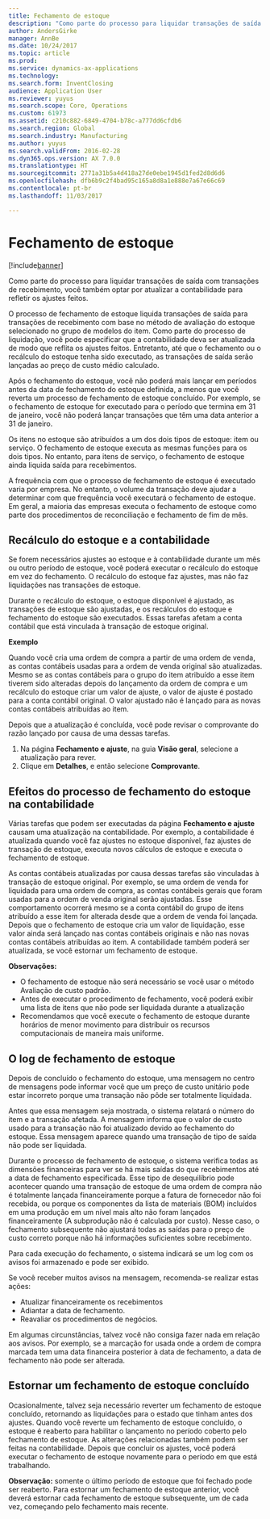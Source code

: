 ```yaml
---
title: Fechamento de estoque
description: "Como parte do processo para liquidar transações de saída com transações de recebimento, você também optar por atualizar a contabilidade para refletir os ajustes feitos."
author: AndersGirke
manager: AnnBe
ms.date: 10/24/2017
ms.topic: article
ms.prod: 
ms.service: dynamics-ax-applications
ms.technology: 
ms.search.form: InventClosing
audience: Application User
ms.reviewer: yuyus
ms.search.scope: Core, Operations
ms.custom: 61973
ms.assetid: c210c882-6849-4704-b78c-a777dd6cfdb6
ms.search.region: Global
ms.search.industry: Manufacturing
ms.author: yuyus
ms.search.validFrom: 2016-02-28
ms.dyn365.ops.version: AX 7.0.0
ms.translationtype: HT
ms.sourcegitcommit: 2771a31b5a4d418a27de0ebe1945d1fed2d8d6d6
ms.openlocfilehash: dfb6b9c2f4bad95c165a8d8a1e888e7a67e66c69
ms.contentlocale: pt-br
ms.lasthandoff: 11/03/2017

---
```


# <a name="inventory-close"></a>Fechamento de estoque

[!include[banner](../includes/banner.md)]


Como parte do processo para liquidar transações de saída com transações de recebimento, você também optar por atualizar a contabilidade para refletir os ajustes feitos.

O processo de fechamento de estoque liquida transações de saída para transações de recebimento com base no método de avaliação do estoque selecionado no grupo de modelos do item. Como parte do processo de liquidação, você pode especificar que a contabilidade deva ser atualizada de modo que reflita os ajustes feitos. Entretanto, até que o fechamento ou o recálculo do estoque tenha sido executado, as transações de saída serão lançadas ao preço de custo médio calculado. 

Após o fechamento do estoque, você não poderá mais lançar em períodos antes da data de fechamento do estoque definida, a menos que você reverta um processo de fechamento de estoque concluído. Por exemplo, se o fechamento de estoque for executado para o período que termina em 31 de janeiro, você não poderá lançar transações que têm uma data anterior a 31 de janeiro. 

Os itens no estoque são atribuídos a um dos dois tipos de estoque: item ou serviço. O fechamento de estoque executa as mesmas funções para os dois tipos. No entanto, para itens de serviço, o fechamento de estoque ainda liquida saída para recebimentos. 

A frequência com que o processo de fechamento de estoque é executado varia por empresa. No entanto, o volume da transação deve ajudar a determinar com que frequência você executará o fechamento de estoque. Em geral, a maioria das empresas executa o fechamento de estoque como parte dos procedimentos de reconciliação e fechamento de fim de mês.

## <a name="inventory-recalculation-and-the-general-ledger"></a>Recálculo do estoque e a contabilidade
Se forem necessários ajustes ao estoque e à contabilidade durante um mês ou outro período de estoque, você poderá executar o recálculo do estoque em vez do fechamento. O recálculo do estoque faz ajustes, mas não faz liquidações nas transações de estoque. 

Durante o recálculo do estoque, o estoque disponível é ajustado, as transações de estoque são ajustadas, e os recálculos do estoque e fechamento do estoque são executados. Essas tarefas afetam a conta contábil que está vinculada à transação de estoque original. 

**Exemplo** 

Quando você cria uma ordem de compra a partir de uma ordem de venda, as contas contábeis usadas para a ordem de venda original são atualizadas. Mesmo se as contas contábeis para o grupo do item atribuído a esse item tiverem sido alteradas depois do lançamento da ordem de compra e um recálculo do estoque criar um valor de ajuste, o valor de ajuste é postado para a conta contábil original. O valor ajustado não é lançado para as novas contas contábeis atribuídas ao item. 

Depois que a atualização é concluída, você pode revisar o comprovante do razão lançado por causa de uma dessas tarefas.

1.  Na página **Fechamento e ajuste**, na guia **Visão geral**, selecione a atualização para rever.
2.  Clique em **Detalhes**, e então selecione **Comprovante**.

## <a name="effects-of-the-inventory-close-process-on-the-general-ledger"></a>Efeitos do processo de fechamento do estoque na contabilidade
Várias tarefas que podem ser executadas da página **Fechamento e ajuste** causam uma atualização na contabilidade. Por exemplo, a contabilidade é atualizada quando você faz ajustes no estoque disponível, faz ajustes de transação de estoque, executa novos cálculos de estoque e executa o fechamento de estoque. 

As contas contábeis atualizadas por causa dessas tarefas são vinculadas à transação de estoque original. Por exemplo, se uma ordem de venda for liquidada para uma ordem de compra, as contas contábeis gerais que foram usadas para a ordem de venda original serão ajustadas. Esse comportamento ocorrerá mesmo se a conta contábil do grupo de itens atribuído a esse item for alterada desde que a ordem de venda foi lançada. Depois que o fechamento de estoque cria um valor de liquidação, esse valor ainda será lançado nas contas contábeis originais e não nas novas contas contábeis atribuídas ao item. A contabilidade também poderá ser atualizada, se você estornar um fechamento de estoque. 

**Observações:**

-   O fechamento de estoque não será necessário se você usar o método Avaliação de custo padrão.
-   Antes de executar o procedimento de fechamento, você poderá exibir uma lista de itens que não pode ser liquidada durante a atualização
-   Recomendamos que você execute o fechamento de estoque durante horários de menor movimento para distribuir os recursos computacionais de maneira mais uniforme.

## <a name="the-inventory-close-log"></a>O log de fechamento de estoque
Depois de concluído o fechamento do estoque, uma mensagem no centro de mensagens pode informar você que um preço de custo unitário pode estar incorreto porque uma transação não pôde ser totalmente liquidada. 

Antes que essa mensagem seja mostrada, o sistema relatará o número do item e a transação afetada. A mensagem informa que o valor de custo usado para a transação não foi atualizado devido ao fechamento do estoque. Essa mensagem aparece quando uma transação de tipo de saída não pode ser liquidada. 

Durante o processo de fechamento de estoque, o sistema verifica todas as dimensões financeiras para ver se há mais saídas do que recebimentos até a data de fechamento especificada. Esse tipo de desequilíbrio pode acontecer quando uma transação de estoque de uma ordem de compra não é totalmente lançada financeiramente porque a fatura de fornecedor não foi recebida, ou porque os componentes da lista de materiais (BOM) incluídos em uma produção em um nível mais alto não foram lançados financeiramente (A subprodução não é calculada por custo). Nesse caso, o fechamento subsequente não ajustará todas as saídas para o preço de custo correto porque não há informações suficientes sobre recebimento. 

Para cada execução do fechamento, o sistema indicará se um log com os avisos foi armazenado e pode ser exibido. 

Se você receber muitos avisos na mensagem, recomenda-se realizar estas ações:

-   Atualizar financeiramente os recebimentos
-   Adiantar a data de fechamento.
-   Reavaliar os procedimentos de negócios.

Em algumas circunstâncias, talvez você não consiga fazer nada em relação aos avisos. Por exemplo, se a marcação for usada onde a ordem de compra marcada tem uma data financeira posterior à data de fechamento, a data de fechamento não pode ser alterada.

## <a name="reversing-a-completed-inventory-close"></a>Estornar um fechamento de estoque concluído
Ocasionalmente, talvez seja necessário reverter um fechamento de estoque concluído, retornando as liquidações para o estado que tinham antes dos ajustes. Quando você reverte um fechamento de estoque concluído, o estoque é reaberto para habilitar o lançamento no período coberto pelo fechamento de estoque. As alterações relacionadas também podem ser feitas na contabilidade. Depois que concluir os ajustes, você poderá executar o fechamento de estoque novamente para o período em que está trabalhando. 

**Observação:** somente o último período de estoque que foi fechado pode ser reaberto. Para estornar um fechamento de estoque anterior, você deverá estornar cada fechamento de estoque subsequente, um de cada vez, começando pelo fechamento mais recente.




